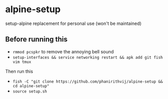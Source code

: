# alpine-setup
setup-alpine replacement for personal use (won't be maintained)

## Before running this

- `rmmod pcspkr` to remove the annoying bell sound
- `setup-interfaces && service networking restart && apk add git fish vim tmux`

Then run this
- `fish -C "git clone https://github.com/phanirithvij/alpine-setup && cd alpine-setup"`
- `source setup.sh`

